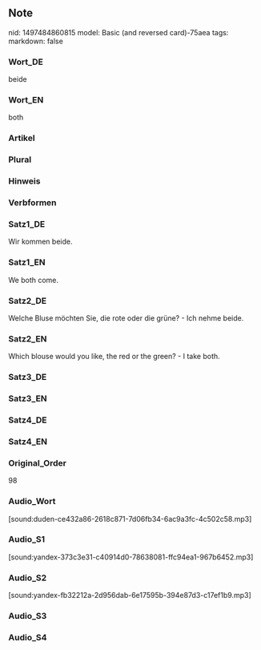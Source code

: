 ## Note
nid: 1497484860815
model: Basic (and reversed card)-75aea
tags: 
markdown: false

### Wort_DE
beide

### Wort_EN
both

### Artikel


### Plural


### Hinweis


### Verbformen


### Satz1_DE
Wir kommen beide.

### Satz1_EN
We both come.

### Satz2_DE
Welche Bluse möchten Sie, die rote oder die grüne? - Ich nehme beide.

### Satz2_EN
Which blouse would you like, the red or the green? - I take both.

### Satz3_DE


### Satz3_EN


### Satz4_DE


### Satz4_EN


### Original_Order
98

### Audio_Wort
[sound:duden-ce432a86-2618c871-7d06fb34-6ac9a3fc-4c502c58.mp3]

### Audio_S1
[sound:yandex-373c3e31-c40914d0-78638081-ffc94ea1-967b6452.mp3]

### Audio_S2
[sound:yandex-fb32212a-2d956dab-6e17595b-394e87d3-c17ef1b9.mp3]

### Audio_S3


### Audio_S4

